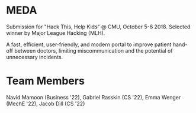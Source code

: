 # MEDA
Submission for "Hack This, Help Kids" @ CMU, October 5-6 2018.
Selected winner by Major League Hacking (MLH).

A fast, efficient, user-friendly, and modern portal to improve patient hand-off between doctors, limiting miscommunication and the potential of unnecessary incidents.

# Team Members
Navid Mamoon (Business '22), Gabriel Rasskin (CS '22), Emma Wenger (MechE '22), Jacob Dill (CS '22)